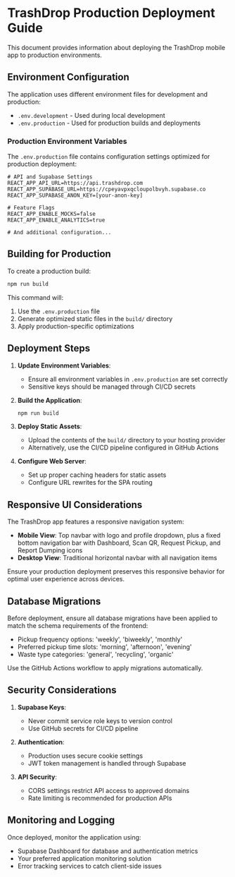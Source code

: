 # TrashDrop Production Deployment Guide

This document provides information about deploying the TrashDrop mobile app to production environments.

## Environment Configuration

The application uses different environment files for development and production:

- `.env.development` - Used during local development
- `.env.production` - Used for production builds and deployments

### Production Environment Variables

The `.env.production` file contains configuration settings optimized for production deployment:

```
# API and Supabase Settings
REACT_APP_API_URL=https://api.trashdrop.com
REACT_APP_SUPABASE_URL=https://cpeyavpxqcloupolbvyh.supabase.co
REACT_APP_SUPABASE_ANON_KEY=[your-anon-key]

# Feature Flags
REACT_APP_ENABLE_MOCKS=false
REACT_APP_ENABLE_ANALYTICS=true

# And additional configuration...
```

## Building for Production

To create a production build:

```bash
npm run build
```

This command will:
1. Use the `.env.production` file
2. Generate optimized static files in the `build/` directory
3. Apply production-specific optimizations

## Deployment Steps

1. **Update Environment Variables**:
   - Ensure all environment variables in `.env.production` are set correctly
   - Sensitive keys should be managed through CI/CD secrets

2. **Build the Application**:
   ```bash
   npm run build
   ```

3. **Deploy Static Assets**:
   - Upload the contents of the `build/` directory to your hosting provider
   - Alternatively, use the CI/CD pipeline configured in GitHub Actions

4. **Configure Web Server**:
   - Set up proper caching headers for static assets
   - Configure URL rewrites for the SPA routing

## Responsive UI Considerations

The TrashDrop app features a responsive navigation system:

- **Mobile View**: Top navbar with logo and profile dropdown, plus a fixed bottom navigation bar with Dashboard, Scan QR, Request Pickup, and Report Dumping icons
- **Desktop View**: Traditional horizontal navbar with all navigation items

Ensure your production deployment preserves this responsive behavior for optimal user experience across devices.

## Database Migrations

Before deployment, ensure all database migrations have been applied to match the schema requirements of the frontend:

- Pickup frequency options: 'weekly', 'biweekly', 'monthly'
- Preferred pickup time slots: 'morning', 'afternoon', 'evening'
- Waste type categories: 'general', 'recycling', 'organic'

Use the GitHub Actions workflow to apply migrations automatically.

## Security Considerations

1. **Supabase Keys**:
   - Never commit service role keys to version control
   - Use GitHub secrets for CI/CD pipeline

2. **Authentication**:
   - Production uses secure cookie settings
   - JWT token management is handled through Supabase

3. **API Security**:
   - CORS settings restrict API access to approved domains
   - Rate limiting is recommended for production APIs

## Monitoring and Logging

Once deployed, monitor the application using:
- Supabase Dashboard for database and authentication metrics
- Your preferred application monitoring solution
- Error tracking services to catch client-side issues
